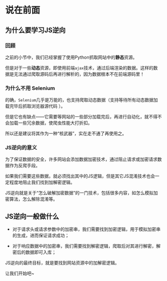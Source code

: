 # 说在前面

## 为什么要学习JS逆向

### 回顾

之前的小节中，我们已经掌握了使用Python抓取网站中的**静态**资源。

但是对于一些**动态**资源，即使用前端`ajax`技术，通过后端渲染的数据。这样的数据是无法通过爬取源码后再进行解析的，因为数据根本不在前端源码里！

###  为什么不用 Selenium

的确，`Selenium`几乎是万能的，也支持爬取动态数据（支持等待所有动态数据加载完毕后抓取浏览器源代码 ）。

但是它也有缺点——它需要等网站的一些部分加载完后，再进行自动化，就不得不会加载一些冗余数据，使爬虫性能大打折扣。

所以还是建议将其作为一种“核武器”，实在走不通了再使用之。

### JS逆向的意义

为了保证数据的安全，许多网站会添加数据加密技术，通过阻止请求或加密请求数据作为反爬手段。

如果我们需要这些数据，就必须找出其中的JS逻辑，但是其它JS混淆技术也会一定程度地阻止我们找到加解密逻辑。

JS逆向就是关于“怎么破解加密数据”的一门技术，包括很多内容，如怎么模拟加密算法，怎么解除混淆等。

## JS逆向一般做什么

+ 对于请求头或请求参数中的加密串，我们需要找到加密逻辑，用于模拟加密串的生成，进而保证请求成功；

+ 对于响应数据中的加密串，我们需要找到解密逻辑，爬取后对其进行解密，解密后的数据即可入库；

JS逆向的最终目标，就是要找到网站资源中的加解密逻辑。

让我们开始吧~